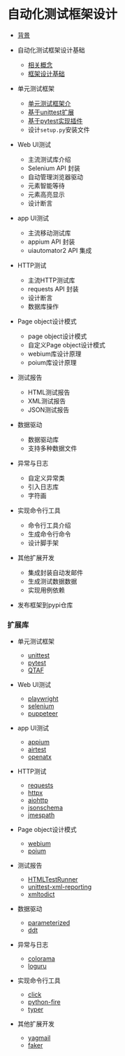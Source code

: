 # 自动化测试框架设计

* [背景](./00_idea.md)

* 自动化测试框架设计基础
  * [相关概念](./01_test_framework.md)
  * [框架设计基础](./02_test_framework.md)

* 单元测试框架
  * [单元测试框架介](./03_unittest_framework.md)
  * [基于unittest扩展](./05_unittest_extend.md)
  * [基于pytest实现插件](./04_pytest_plug_in.md)
  * 设计`setup.py`安装文件

* Web UI测试
  * 主流测试库介绍
  * Selenium API 封装
  * 自动管理浏览器驱动
  * 元素智能等待
  * 元素高亮显示
  * 设计断言

* app UI测试
  * 主流移动测试库
  * appium API 封装
  * uiautomator2 API 集成

* HTTP测试
  * 主流HTTP测试库
  * requests API 封装
  * 设计断言
  * 数据库操作

* Page object设计模式
  * page object设计模式
  * 自定义Page object设计模式
  * webium库设计原理
  * poium库设计原理

* 测试报告
  * HTML测试报告
  * XML测试报告
  * JSON测试报告

* 数据驱动
  * 数据驱动库
  * 支持多种数据文件

* 异常与日志
  * 自定义异常类
  * 引入日志库
  * 字符画

* 实现命令行工具
  * 命令行工具介绍
  * 生成命令行命令
  * 设计脚手架

* 其他扩展开发
  * 集成封装自动发邮件
  * 生成测试数据数据
  * 实现用例依赖

* 发布框架到pypi仓库


### 扩展库

* 单元测试框架
  * [unittest](https://docs.python.org/zh-cn/3/library/unittest.html)
  * [pytest](https://github.com/pytest-dev)
  * [QTAF](https://github.com/Tencent/QTAF)

* Web UI测试
  * [playwright](https://github.com/microsoft/playwright-python)
  * [selenium](https://github.com/SeleniumHQ/selenium)
  * [puppeteer](https://github.com/puppeteer/puppeteer)

* app UI测试
  * [appium](https://github.com/appium/appium)
  * [airtest](https://github.com/AirtestProject/Airtest)
  * [openatx](https://github.com/openatx/uiautomator2)

* HTTP测试
  * [requests](https://github.com/psf/requests)
  * [httpx](https://github.com/encode/httpx)
  * [aiohttp](https://github.com/aio-libs/aiohttp)
  * [jsonschema](https://github.com/Julian/jsonschema)
  * [jmespath](https://github.com/jmespath/jmespath.py)

* Page object设计模式
  * [webium](https://github.com/wgnet/webium)
  * [poium](https://github.com/SeldomQA/poium)

* 测试报告
  * [HTMLTestRunner](https://github.com/SeldomQA/HTMLTestRunner)
  * [unittest-xml-reporting](https://github.com/xmlrunner/unittest-xml-reporting)
  * [xmltodict](https://github.com/martinblech/xmltodict)

* 数据驱动
  * [parameterized](https://github.com/wolever/parameterized)
  * [ddt](https://github.com/datadriventests/ddt)

* 异常与日志
  * [colorama](https://github.com/tartley/colorama)
  * [loguru](https://github.com/Delgan/loguru)

* 实现命令行工具
  * [click](https://github.com/pallets/click)
  * [python-fire](https://github.com/google/python-fire)
  * [typer](https://github.com/tiangolo/typer)

* 其他扩展开发
  * [yagmail](https://github.com/kootenpv/yagmail)
  * [faker](https://github.com/joke2k/faker)

